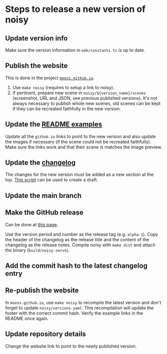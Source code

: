 # Steps to release a new version of noisy

## Update version info

Make sure the version information in `web/constants.ts` is up to date.

## Publish the website

This is done in the project [`mooss.github.io`](https://github.com/mooss/mooss.github.io).

1. Use `make noisy`  (requires to setup a link to noisy).
2. If pertinent, prepare new scene in `noisy/${version_name}/scenes` (screenshot, URL and JSON, see previous published versions).
   It's not always necessary to publish whole new scenes, old scenes can be kept if they can be recreated faithfully in the new version.

## Update the [README examples](../README.md#examples-click-to-open-scene)

Update all the `github.io` links to point to the new version and also update the images if necessary (if the scene could not be recreated faithfully).
Make sure the links work and that their scene is matches the image preview.

## Update the [changelog](../CHANGELOG.md)

The changes for the new version must be added as a new section at the top.
[This script](../scripts/draft-changelog.bash) can be used to create a draft.

## Update the main branch

## Make the GitHub release

Can be done at [this page](https://github.com/mooss/noisy/releases/new).

Use the version period and number as the release tag (e.g. `alpha-1`).
Copy the header of the changelog as the release title and the content of the changelog as the release notes.
Compile noisy with `make dist` and attach the binary (`build/noisy-serve`).

## Add the commit hash to the latest changelog entry

## Re-publish the website

In `mooss.github.io`, use `make noisy` to recompile the latest version and don't forget to update `noisy/versions.yaml`.
This recompilation will update the footer with the correct commit hash.
Verify the example links in the README once again.

## Update repository details

Change the website link to point to the newly published version.
